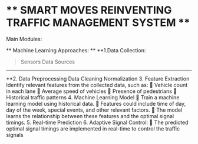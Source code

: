 # ** SMART MOVES REINVENTING TRAFFIC MANAGEMENT SYSTEM **


Main Modules:






** Machine Learning Approaches: **
**1.Data Collection:  
> Sensors
> Data Sources
--- 
**2. Data Preprocessing 
 Data Cleaning 
 Normalization 
3. Feature Extraction Identify relevant features from the collected data, such as:
 Vehicle count in each lane 
 Average speed of vehicles 
 Presence of pedestrians 
 Historical traffic patterns
4. Machine Learning Model 
 Train a machine learning model using historical data.
 Features could include time of day, day of the week, special events, and other relevant factors.
 The model learns the relationship between these features and the optimal signal timings.
5. Real-time Prediction
6. Adaptive Signal Control:
 The predicted optimal signal timings are implemented in real-time to control the traffic signals
